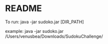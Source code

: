 # README

To run:
	java -jar sudoko.jar [DIR_PATH]
	
example:
	java -jar sudoko.jar /Users/venusbea/Downloads/SudokuChallenge/
